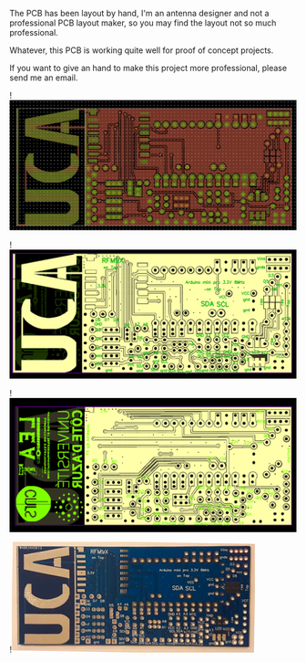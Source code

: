 The PCB has been layout by hand, I'm an antenna designer and not a professional PCB layout maker, 
so you may find the layout not so much professional.

Whatever, this PCB is working quite well for proof of concept projects.

If you want to give an hand to make this project more professional, please send me an email.



!<img src="https://github.com/FabienFerrero/UCA_Board/blob/master/documents/pictures/UCA_layout.png">

!<img src="https://github.com/FabienFerrero/UCA_Board/blob/master/documents/pictures/UCA_layout_top.png">

!<img src="https://github.com/FabienFerrero/UCA_Board/blob/master/documents/pictures/UCA_layout_bot.png">

!<img src="https://github.com/FabienFerrero/UCA_Board/blob/master/documents/pictures/UCA_top.png">
